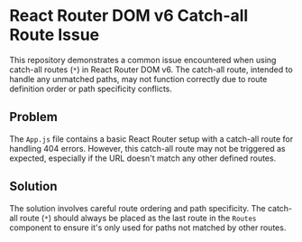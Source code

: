 # React Router DOM v6 Catch-all Route Issue

This repository demonstrates a common issue encountered when using catch-all routes (`*`) in React Router DOM v6.  The catch-all route, intended to handle any unmatched paths, may not function correctly due to route definition order or path specificity conflicts.

## Problem
The `App.js` file contains a basic React Router setup with a catch-all route for handling 404 errors. However, this catch-all route may not be triggered as expected, especially if the URL doesn't match any other defined routes.

## Solution
The solution involves careful route ordering and path specificity.  The catch-all route (`*`) should always be placed as the last route in the `Routes` component to ensure it's only used for paths not matched by other routes. 